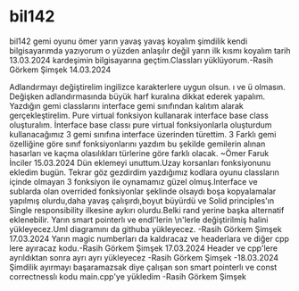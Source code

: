 # bil142
bil142 gemi oyunu
ömer yarın yavaş yavaş koyalım şimdilik kendi bilgisayarımda yazıyorum o yüzden anlaşılır değil yarın ilk kısmı koyalım 
tarih 13.03.2024
kardeşimin bilgisayarına geçtim.Classları yüklüyorum.-Rasih Görkem Şimşek
14.03.2024

Adlandırmayı değiştirelim ingilizce karakterlere uygun olsun. ı ve ü olmasın. Değişken adlandırmasında büyük harf kuralına dikkat ederek yapalım. Yazdığın gemi classlarını interface gemi sınıfından kalıtım alarak gerçekleştirelim. Pure virtual fonksiyon kullanarak interface base class oluşturalım. 
İnterface base classı pure virtual fonksiyonlarla oluşturdum kullanacağımız 3 gemi sınıfına interface üzerinden türettim. 3 Farklı gemi özelliğine göre sınıf fonksiyonlarını yazdım bu şekilde gemilerin alınan hasarları ve kaçma olasılıkları türlerine göre farklı olacak. 
~Ömer Faruk İnciler 15.03.2024
Dün eklemeyi unuttum.Uzay korsanları fonksiyonunu ekledim bugün. Tekrar göz gezdirdim yazdığımız kodlara oyunu classların içinde olmayan 3 fonksiyon ile oynamamız güzel olmuş.Interface ve sublarda olan overrided fonksiyonlar şeklinde olsaydı boşa kopyalamalar yapılmış olurdu,daha yavaş çalışırdı,boyut büyürdü ve Solid principles'ın Single responsibility ilkesine aykırı olurdu.Belki rand yerine başka alternatif eklenebilir. Yarın smart pointerlı ve endl'lerin \n'lerle değiştirilmiş halini yükleyecez.Uml diagramını da githuba yükleyecez. -Rasih Görkem Şimşek 17.03.2024
Yarın magic numberları da kaldıracaz ve headerlara ve diğer cpp lere ayıracaz kodu.-Rasih Görkem Şimşek 17.03.2024
Header ve cpp'lere ayrıldıktan sonra ayrı ayrı yükleyecez -Rasih Görkem Şimşek -18.03.2024
Şimdilik ayırmayı başaramazsak diye çalışan son smart pointerlı ve const correctnesslı kodu main.cpp'ye yükledim -Rasih Görkem Şimşek

